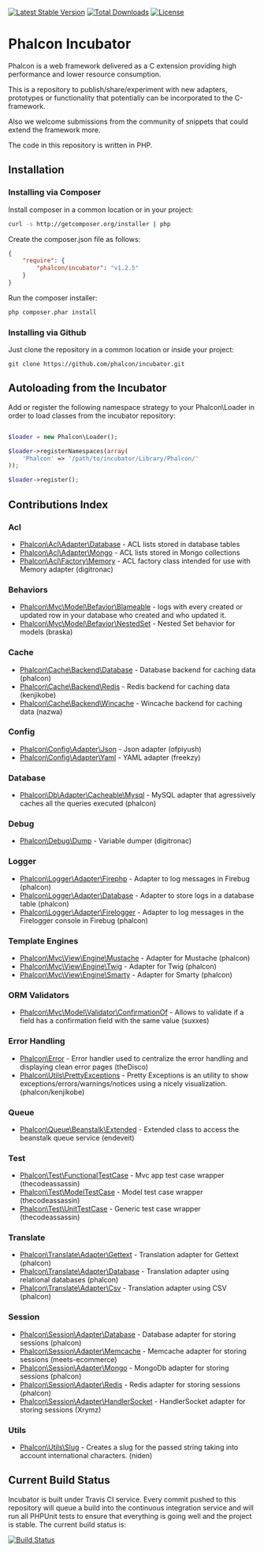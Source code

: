 [![Latest Stable Version](https://poser.pugx.org/phalcon/incubator/v/stable.svg)](https://packagist.org/packages/phalcon/incubator)
[![Total Downloads](https://poser.pugx.org/phalcon/incubator/downloads.svg)](https://packagist.org/packages/phalcon/incubator)
[![License](https://poser.pugx.org/phalcon/incubator/license.svg)](https://packagist.org/packages/phalcon/incubator)

# Phalcon Incubator

Phalcon is a web framework delivered as a C extension providing high performance and lower resource consumption.

This is a repository to publish/share/experiment with new adapters, prototypes or functionality that potentially can be incorporated to the C-framework.

Also we welcome submissions from the community of snippets that could extend the framework more.

The code in this repository is written in PHP.

## Installation

### Installing via Composer

Install composer in a common location or in your project:

```bash
curl -s http://getcomposer.org/installer | php
```

Create the composer.json file as follows:

```json
{
    "require": {
        "phalcon/incubator": "v1.2.5"
    }
}
```

Run the composer installer:

```bash
php composer.phar install
```

### Installing via Github

Just clone the repository in a common location or inside your project:

```
git clone https://github.com/phalcon/incubator.git
```

## Autoloading from the Incubator

Add or register the following namespace strategy to your Phalcon\Loader in order
to load classes from the incubator repository:

```php

$loader = new Phalcon\Loader();

$loader->registerNamespaces(array(
	'Phalcon' => '/path/to/incubator/Library/Phalcon/'
));

$loader->register();
```

## Contributions Index

### Acl
* [Phalcon\Acl\Adapter\Database](https://github.com/phalcon/incubator/tree/master/Library/Phalcon/Acl/Adapter) - ACL lists stored in database tables
* [Phalcon\Acl\Adapter\Mongo](https://github.com/phalcon/incubator/tree/master/Library/Phalcon/Acl/Adapter) - ACL lists stored in Mongo collections
* [Phalcon\Acl\Factory\Memory](https://github.com/phalcon/incubator/tree/master/Library/Phalcon/Acl/Factory) - ACL factory class intended for use with Memory adapter (digitronac)

### Behaviors
* [Phalcon\Mvc\Model\Befavior\Blameable](https://github.com/phalcon/incubator/tree/master/Library/Phalcon/Mvc/Model/Befavior) - logs with every created or updated row in your database who created and who updated it. 
* [Phalcon\Mvc\Model\Befavior\NestedSet](https://github.com/phalcon/incubator/tree/master/Library/Phalcon/Mvc/Model/Befavior) - Nested Set behavior for models (braska)

### Cache
* [Phalcon\Cache\Backend\Database](https://github.com/phalcon/incubator/tree/master/Library/Phalcon/Cache/Backend) - Database backend for caching data (phalcon)
* [Phalcon\Cache\Backend\Redis](https://github.com/phalcon/incubator/tree/master/Library/Phalcon/Cache/Backend) - Redis backend for caching data (kenjikobe)
* [Phalcon\Cache\Backend\Wincache](https://github.com/phalcon/incubator/tree/master/Library/Phalcon/Cache/Backend) - Wincache backend for caching data (nazwa)

### Config
* [Phalcon\Config\Adapter\Json](https://github.com/phalcon/incubator/tree/master/Library/Phalcon/Config/Adapter) - Json adapter (ofpiyush)
* [Phalcon\Config\Adapter\Yaml](https://github.com/phalcon/incubator/tree/master/Library/Phalcon/Config/Adapter) - YAML adapter (freekzy)

### Database
* [Phalcon\Db\Adapter\Cacheable\Mysql](https://github.com/phalcon/incubator/tree/master/Library/Phalcon/Db) - MySQL adapter that agressively caches all the queries executed (phalcon)

### Debug
* [Phalcon\Debug\Dump](https://github.com/phalcon/incubator/tree/master/Library/Phalcon/Debug) - Variable dumper (digitronac)

### Logger
* [Phalcon\Logger\Adapter\Firephp](https://github.com/phalcon/incubator/tree/master/Library/Phalcon/Logger) - Adapter to log messages in Firebug (phalcon)
* [Phalcon\Logger\Adapter\Database](https://github.com/phalcon/incubator/tree/master/Library/Phalcon/Logger) - Adapter to store logs in a database table (phalcon)
* [Phalcon\Logger\Adapter\Firelogger](https://github.com/phalcon/incubator/tree/master/Library/Phalcon/Logger) - Adapter to log messages in the Firelogger console in Firebug (phalcon)

### Template Engines
* [Phalcon\Mvc\View\Engine\Mustache](https://github.com/phalcon/incubator/tree/master/Library/Phalcon/Mvc/View/Engine) - Adapter for Mustache (phalcon)
* [Phalcon\Mvc\View\Engine\Twig](https://github.com/phalcon/incubator/tree/master/Library/Phalcon/Mvc/View/Engine) - Adapter for Twig (phalcon)
* [Phalcon\Mvc\View\Engine\Smarty](https://github.com/phalcon/incubator/tree/master/Library/Phalcon/Mvc/View/Engine) - Adapter for Smarty (phalcon)

### ORM Validators
* [Phalcon\Mvc\Model\Validator\ConfirmationOf](https://github.com/phalcon/incubator/tree/master/Library/Phalcon/Mvc/Model) - Allows to validate if a field has a confirmation field with the same value (suxxes)

### Error Handling
* [Phalcon\Error](https://github.com/phalcon/incubator/tree/master/Library/Phalcon/Error) - Error handler used to centralize the error handling and displaying clean error pages (theDisco)
* [Phalcon\Utils\PrettyExceptions](https://github.com/phalcon/pretty-exceptions) - Pretty Exceptions is an utility to show exceptions/errors/warnings/notices using a nicely visualization. (phalcon/kenjikobe)

### Queue
* [Phalcon\Queue\Beanstalk\Extended](https://github.com/phalcon/incubator/tree/master/Library/Phalcon/Queue/Beanstalk) - Extended class to access the beanstalk queue service (endeveit)

### Test
* [Phalcon\Test\FunctionalTestCase](https://github.com/silverbadge/incubator/tree/master/Library/Phalcon/Test) - Mvc app test case wrapper (thecodeassassin)
* [Phalcon\Test\ModelTestCase](https://github.com/silverbadge/incubator/tree/master/Library/Phalcon/Test) - Model test case wrapper (thecodeassassin)
* [Phalcon\Test\UnitTestCase](https://github.com/silverbadge/incubator/tree/master/Library/Phalcon/Test) - Generic test case wrapper (thecodeassassin)

### Translate
* [Phalcon\Translate\Adapter\Gettext](https://github.com/phalcon/incubator/tree/master/Library/Phalcon/Translate/Adapter) - Translation adapter for Gettext (phalcon)
* [Phalcon\Translate\Adapter\Database](https://github.com/phalcon/incubator/tree/master/Library/Phalcon/Translate/Adapter) - Translation adapter using relational databases (phalcon)
* [Phalcon\Translate\Adapter\Csv](https://github.com/phalcon/incubator/tree/master/Library/Phalcon/Translate/Adapter) - Translation adapter using CSV (phalcon)

### Session
* [Phalcon\Session\Adapter\Database](https://github.com/phalcon/incubator/tree/master/Library/Phalcon/Session/Adapter) - Database adapter for storing sessions (phalcon)
* [Phalcon\Session\Adapter\Memcache](https://github.com/phalcon/incubator/tree/master/Library/Phalcon/Session/Adapter) - Memcache adapter for storing sessions (meets-ecommerce)
* [Phalcon\Session\Adapter\Mongo](https://github.com/phalcon/incubator/tree/master/Library/Phalcon/Session/Adapter) - MongoDb adapter for storing sessions (phalcon)
* [Phalcon\Session\Adapter\Redis](https://github.com/phalcon/incubator/tree/master/Library/Phalcon/Session/Adapter) - Redis adapter for storing sessions (phalcon)
* [Phalcon\Session\Adapter\HandlerSocket](https://github.com/phalcon/incubator/tree/master/Library/Phalcon/Session/Adapter) - HandlerSocket adapter for storing sessions (Xrymz)

### Utils
* [Phalcon\Utils\Slug](https://github.com/phalcon/incubator/tree/master/Library/Phalcon/Utils) - Creates a slug for the passed string taking into account international characters. (niden)


Current Build Status
--------------------
Incubator is built under Travis CI service. Every commit pushed to this repository will queue a build into the continuous integration service and will run all PHPUnit tests to ensure that everything is going well and the project is stable. The current build status is:

[![Build Status](https://secure.travis-ci.org/phalcon/incubator.png?branch=master)](http://travis-ci.org/phalcon/incubator)

